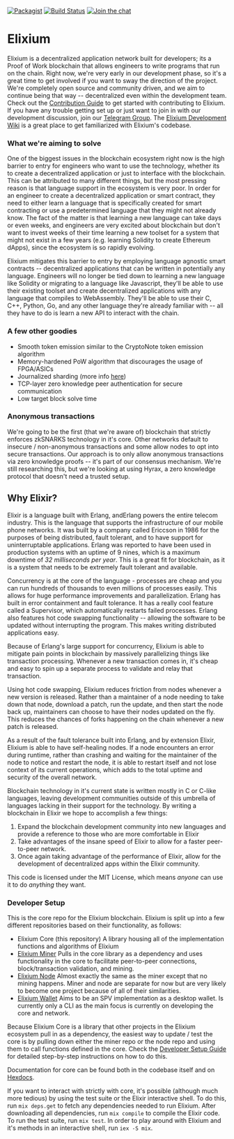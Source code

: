 [![Packagist](https://img.shields.io/badge/license-MIT-blue.svg)]()
[![Build Status](https://travis-ci.org/ElixiumNetwork/elixium_core.svg?branch=master)](https://travis-ci.org/ElixiumNetwork/elixium_core)
[![Join the chat](https://patrolavia.github.io/telegram-badge/chat.png)](https://t.me/elixiumnetwork)

# Elixium
Elixium is a decentralized application network built for developers; its a
Proof of Work blockchain that allows engineers to write programs that run on the
chain. Right now, we're very early in our development phase, so it's a great
time to get involved if you want to sway the direction of the project. We're
completely open source and community driven, and we aim to continue being that
way -- decentralized even within the development team. Check out the
[Contribution Guide](https://github.com/ElixiumNetwork/elixium_core/blob/master/CONTRIBUTING.md)
to get started with contributing to Elixium. If you have any trouble getting set
up or just want to join in with our development discussion, join our
[Telegram Group](https://t.me/joinchat/JjYPS0WI62EMuMXovyjskA). The
[Elixium Development Wiki](https://github.com/ElixiumNetwork/elixium_core/wiki)
is a great place to get familiarized with Elixium's codebase.

### What we're aiming to solve
One of the biggest issues in the blockchain ecosystem right now is the high barrier
to entry for engineers who want to use the technology, whether its to create a
decentralized application or just to interface with the blockchain. This can be
attributed to many different things, but the most pressing reason is that
language support in the ecosystem is very poor. In order for an engineer to
create a decentralized application or smart contract, they need to either learn
a language that is specifically created for smart contracting or use a
predetermined language that they might not already know. The fact of the matter
is that learning a new language can take days or even weeks, and engineers are
very excited about blockchain but don't want to invest weeks of their time
learning a new toolset for a system that might not exist in a few years
(e.g. learning Solidity to create Ethereum dApps), since the ecosystem is so
rapidly evolving.

Elixium mitigates this barrier to entry by employing language agnostic smart
contracts -- decentralized applications that can be written in potentially any
language. Engineers will no longer be tied down to learning a new language like
Solidity or migrating to a language like Javascript, they'll be able to use their
existing toolset and create decentralized applications with any language that
compiles to WebAssembly. They'll be able to use their C, C++, Python, Go, and
any other language they're already familiar with -- all they have to do is learn
a new API to interact with the chain.

### A few other goodies
- Smooth token emission similar to the CryptoNote token emission algorithm
- Memory-hardened PoW algorithm that discourages the usage of FPGA/ASICs
- Journalized sharding (more info [here](https://research.elixium.app/qKN0VINqS_eo3AjJ0O4LLQ#Sharding))
- TCP-layer zero knowledge peer authentication for secure communication
- Low target block solve time

### Anonymous transactions
We're going to be the first (that we're aware of) blockchain that strictly
enforces zkSNARKS technology in it's core. Other networks default to insecure /
non-anonymous transactions and some allow nodes to opt into secure transactions.
Our approach is to only allow anonymous transactions via zero knowledge proofs
-- it's part of our consensus mechanism. We're still researching this, but we're
looking at using Hyrax, a zero knowledge protocol that doesn't need a trusted
setup.

## Why Elixir?
Elixir is a language built with Erlang, andErlang powers the entire telecom
industry. This is the language that supports the infrastructure of our mobile
phone networks. It was built by a company called Ericcson in 1986 for the
purposes of being distributed, fault tolerant, and to have support for
uninterruptable applications. Erlang was reported to have been used in
production systems with an uptime of 9 nines, which is a maximum downtime of
_32 milliseconds per year_. This is a great fit for blockchain, as it is a system
that needs to be extremely fault tolerant and available.

Concurrency is at the core of the language - processes are cheap and you can
run hundreds of thousands to even millions of processes easily. This allows for
huge performance improvements and parallelization. Erlang has built in error
containment and fault tolerance. It has a really cool feature called a
Supervisor, which automatically restarts failed processes. Erlang also features
hot code swapping functionality -- allowing the software to be updated without
interrupting the program. This makes writing distributed applications easy.

Because of Erlang's large support for concurrency, Elixium is able to mitigate
pain points in blockchain by massively parallelizing things like transaction
processing. Whenever a new transaction comes in, it's cheap and easy to spin up
a separate process to validate and relay that transaction.

Using hot code swapping, Elixium reduces friction from nodes whenever a new
version is released. Rather than a maintainer of a node needing to take down that
node, download a patch, run the update, and then start the node back up,
maintainers can choose to have their nodes updated on the fly. This reduces the
chances of forks happening on the chain whenever a new patch is released.

As a result of the fault tolerance built into Erlang, and by extension Elixir,
Elixium is able to have self-healing nodes. If a node encounters an error during
runtime, rather than crashing and waiting for the maintainer of the node to notice
and restart the node, it is able to restart itself and not lose context of its
current operations, which adds to the total uptime and security of the overall
network.

Blockchain technology in it's current state is written mostly in C or C-like
languages, leaving development communities outside of this umbrella of languages
lacking in their support for the technology. By writing a blockchain in Elixir
we hope to accomplish a few things:

1. Expand the blockchain development community into new languages and provide a reference to those who are more comfortable in Elixir
2. Take advantages of the insane speed of Elixir to allow for a faster peer-to-peer network.
3. Once again taking advantage of the performance of Elixir, allow for the development of decentralized apps within the Elixir community.

This code is licensed under the MIT License, which means _anyone_ can use it to
do _anything_ they want.

### Developer Setup
This is the core repo for the Elixium blockchain. Elixium is split up into a few
different repositories based on their functionality, as follows:
- Elixium Core (this repository)
  A library housing all of the implementation functions and algorithms of Elixium
- [Elixium Miner](https://www.github.com/ElixiumNetwork/elixium_miner)
  Pulls in the core library as a dependency and uses functionality in the core to
  facilitate peer-to-peer connections, block/transaction validation, and mining.
- [Elixium Node](https://www.github.com/ElixiumNetwork/elixium_node)
  Almost exactly the same as the miner except that no mining happens. Miner and
  node are separate for now but are very likely to become one project because of
  all of their similarities.
- [Elixium Wallet](https://www.github.com/ElixiumNetwork/elixium_wallet)
  Aims to be an SPV implementation as a desktop wallet. Is currently only a CLI
  as the main focus is currently on developing the core and network.

Because Elixium Core is a library that other projects in the Elixium ecosystem
pull in as a dependency, the easiest way to update / test the core is by pulling
down either the miner repo or the node repo and using them to call functions
defined in the core. Check the
[Developer Setup Guide](https://github.com/ElixiumNetwork/elixium_core/wiki/Developer-Setup-Guide)
for detailed step-by-step instructions on how to do this.

Documentation for core can be found both in the codebase itself and on
[Hexdocs](https://hexdocs.pm/elixium_core/api-reference.html).

If you want to interact with strictly with core, it's possible (although much
more tedious) by using the test suite or the Elixir interactive shell. To do this,
run `mix deps.get` to fetch any dependencies needed to run Elixium. After
downloading all dependencies, run `mix compile` to compile the Elixir code. To
run the test suite, run `mix test`. In order to play around with Elixium and
it's methods in an interactive shell, run `iex -S mix`.
